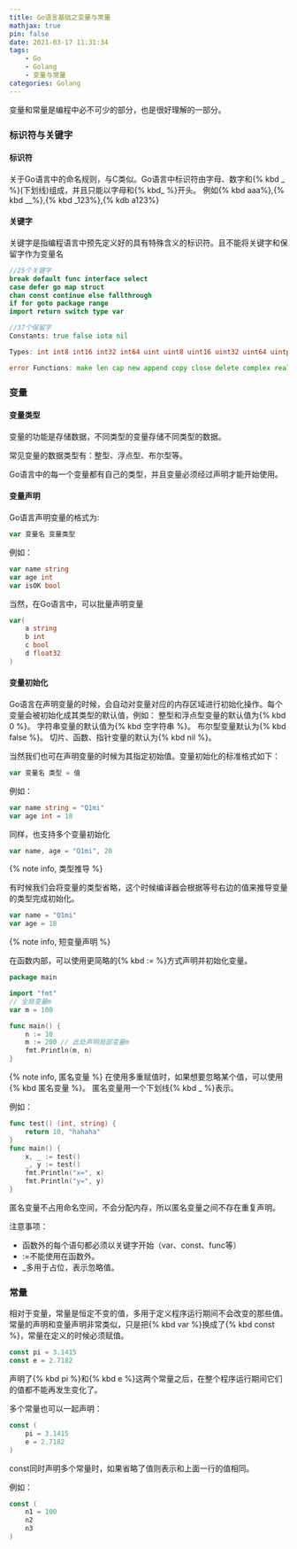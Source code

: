 ```yaml
---
title: Go语言基础之变量与常量
mathjax: true
pin: false
date: 2021-03-17 11:31:34
tags:
    - Go
    - Golang
    - 变量与常量
categories: Golang
---
```


变量和常量是编程中必不可少的部分，也是很好理解的一部分。
<!--more-->
### 标识符与关键字
#### 标识符
关于Go语言中的命名规则，与C类似。Go语言中标识符由字母、数字和{% kbd _ %}(下划线)组成，并且只能以字母和{% kbd_ %}开头。
例如{% kbd aaa%},{% kbd __%},{% kbd _123%},{% kdb a123%}

#### 关键字
关键字是指编程语言中预先定义好的具有特殊含义的标识符。且不能将关键字和保留字作为变量名
```go
//25个关键字
break default func interface select
case defer go map struct 
chan const continue else fallthrough
if for goto package range 
import return switch type var
```

```go
//37个保留字
Constants: true false iota nil

Types: int int8 int16 int32 int64 uint uint8 uint16 uint32 uint64 uintptr float32 float64 complex128 complex64 bool byte rune string

error Functions: make len cap new append copy close delete complex real imag panic recover
```

### 变量
#### 变量类型
变量的功能是存储数据，不同类型的变量存储不同类型的数据。

常见变量的数据类型有：整型、浮点型、布尔型等。

Go语言中的每一个变量都有自己的类型，并且变量必须经过声明才能开始使用。

#### 变量声明
Go语言声明变量的格式为:
```go
var 变量名 变量类型
```
例如：
```go
var name string
var age int
var isOK bool
```
当然，在Go语言中，可以批量声明变量
```go
var(
    a string
    b int
    c bool
    d float32
)
```

#### 变量初始化
Go语言在声明变量的时候，会自动对变量对应的内存区域进行初始化操作。每个变量会被初始化成其类型的默认值，例如： 整型和浮点型变量的默认值为{% kbd 0 %}。 字符串变量的默认值为{% kbd 空字符串 %}。 布尔型变量默认为{% kbd false %}。 切片、函数、指针变量的默认为{% kbd nil %}。

当然我们也可在声明变量的时候为其指定初始值。变量初始化的标准格式如下：
```go
var 变量名 类型 = 值
```

例如：
```go
var name string = "Q1mi"
var age int = 18
```
同样，也支持多个变量初始化
```go
var name, age = "Q1mi", 20
```

{% note info, 类型推导 %}

有时候我们会将变量的类型省略，这个时候编译器会根据等号右边的值来推导变量的类型完成初始化。
```go
var name = "Q1mi"
var age = 18
```
{% note info, 短变量声明 %}

在函数内部，可以使用更简略的{% kbd := %}方式声明并初始化变量。
```go
package main

import "fmt"
// 全局变量m
var m = 100

func main() {
	n := 10
	m := 200 // 此处声明局部变量m
	fmt.Println(m, n)
}
```

{% note info, 匿名变量 %}
在使用多重赋值时，如果想要忽略某个值，可以使用{% kbd 匿名变量 %}。 匿名变量用一个下划线{% kbd _ %}表示。

例如：
```go
func test() (int, string) {
	return 10, "hahaha"
}
func main() {
	x, _ := test()
	_, y := test()
	fmt.Println("x=", x)
	fmt.Println("y=", y)
}
```
匿名变量不占用命名空间，不会分配内存，所以匿名变量之间不存在重复声明。 

注意事项：
- 函数外的每个语句都必须以关键字开始（var、const、func等）
- :=不能使用在函数外。
- _多用于占位，表示忽略值。

### 常量
相对于变量，常量是恒定不变的值，多用于定义程序运行期间不会改变的那些值。 常量的声明和变量声明非常类似，只是把{% kbd var %}换成了{% kbd const %}，常量在定义的时候必须赋值。

```go
const pi = 3.1415
const e = 2.7182
```
声明了{% kbd pi %}和{% kbd e %}这两个常量之后，在整个程序运行期间它们的值都不能再发生变化了。

多个常量也可以一起声明：
```go
const (
    pi = 3.1415
    e = 2.7182
)
```

const同时声明多个常量时，如果省略了值则表示和上面一行的值相同。 

例如：
```go
const (
    n1 = 100
    n2
    n3
)
```


